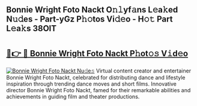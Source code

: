 ## Bonnie Wright Foto Nackt O𝚗𝚕yf𝚊ns L𝚎a𝚔ed N𝚞𝚍es - Part-yGz P𝚑𝚘tos Vi𝚍𝚎o - H𝚘𝚝 Part L𝚎a𝚔s 38OlT

# <h2><a href="http://kf8piji.oniu.top/?m=Bonnie+Wright+Foto+Nackt">🔗👉 🔴 Bonnie Wright Foto Nackt P𝚑ot𝚘𝚜 V𝚒d𝚎o</a></h2>

[![Bonnie Wright Foto Nackt Nu𝚍e𝚜](https://i.imgur.com/0qMVB7G.gif)](http://kf8piji.oniu.top/?m=Bonnie+Wright+Foto+Nackt)
Virtual content creator and entertainer Bonnie Wright Foto Nackt, celebrated for distributing dance and lifestyle inspiration through trending dance moves and short films. Innovative director Bonnie Wright Foto Nackt, famed for their remarkable abilities and achievements in guiding film and theater productions.  
